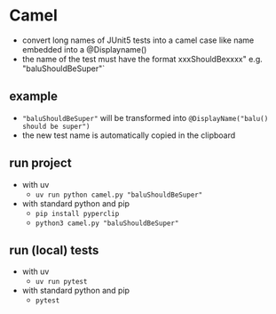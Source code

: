 # Camel
* convert long names of JUnit5 tests into a camel case like name embedded into a @Displayname()
* the name of the test must have the format xxxShouldBexxxx" e.g. "baluShouldBeSuper"`

## example
* `"baluShouldBeSuper"` will be transformed into `@DisplayName("balu() should be super")`
* the new test name is automatically copied in the clipboard

## run project
* with uv
  * `uv run python camel.py "baluShouldBeSuper"`
* with standard python and pip
  * `pip install pyperclip`
  * `python3 camel.py "baluShouldBeSuper"`

## run (local) tests
* with uv
  * `uv run pytest`
* with standard python and pip
  * `pytest`

